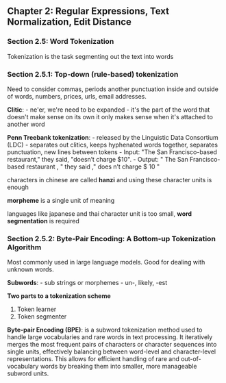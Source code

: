 ## Chapter 2: Regular Expressions, Text Normalization, Edit Distance

### Section 2.5: Word Tokenization
Tokenization is the task segmenting out the text into words

### Section 2.5.1: Top-down (rule-based) tokenization
Need to consider commas, periods another punctuation inside and outside of words, numbers, prices, urls, email addresses.

**Clitic**:
    - ne'er, we're need to be expanded
    - it's the part of the word that doesn't make sense on its own it only makes sense when it's attached to another word

**Penn Treebank tokenization**:
    - released by the Linguistic Data Consortium (LDC)
    - separates out clitics, keeps hyphenated words together, separates punctuation, new lines between tokens
    - Input: "The San Francisco-based restaurant," they said, "doesn’t charge $10".
    - Output: " The San Francisco-based restaurant , " they said ," does n’t charge $ 10 " 

characters in chinese are called **hanzi** and using these character units is enough

**morpheme** is a single unit of meaning

languages like japanese and thai character unit is too small, **word segmentation** is required
 
### Section 2.5.2: Byte-Pair Encoding: A Bottom-up Tokenization Algorithm

Most commonly used in large language models. Good for dealing with unknown words.

**Subwords**:
    - sub strings or morphemes
    - un-, likely, -est

**Two parts to a tokenization scheme**
1. Token learner
2. Token segmenter

**Byte-pair Encoding (BPE)**:
is a subword tokenization method used to handle large vocabularies and rare words in text processing. It iteratively merges the most frequent pairs of characters or character sequences into single units, effectively balancing between word-level and character-level representations. This allows for efficient handling of rare and out-of-vocabulary words by breaking them into smaller, more manageable subword units.
